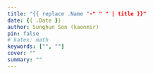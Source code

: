 ```yaml
---
title: "{{ replace .Name "-" " " | title }}"
date: {{ .Date }}
author: Sunghun Son (kaonmir)
pin: false
# katex: math
keywords: ["", ""]
cover: ""
summary: ""
---
```


